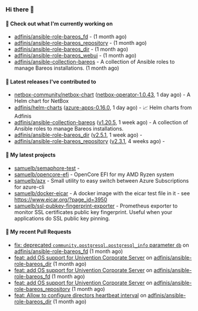 ### Hi there 👋

#### 👷 Check out what I'm currently working on

- [adfinis/ansible-role-bareos_fd](https://github.com/adfinis/ansible-role-bareos_fd) -  (1 month ago)
- [adfinis/ansible-role-bareos_repository](https://github.com/adfinis/ansible-role-bareos_repository) -  (1 month ago)
- [adfinis/ansible-role-bareos_dir](https://github.com/adfinis/ansible-role-bareos_dir) -  (1 month ago)
- [adfinis/ansible-role-bareos_webui](https://github.com/adfinis/ansible-role-bareos_webui) -  (1 month ago)
- [adfinis/ansible-collection-bareos](https://github.com/adfinis/ansible-collection-bareos) - A collection of Ansible roles to manage Bareos installations. (1 month ago)

#### 🔭 Latest releases I've contributed to

- [netbox-community/netbox-chart](https://github.com/netbox-community/netbox-chart) ([netbox-operator-1.0.43](https://github.com/netbox-community/netbox-chart/releases/tag/netbox-operator-1.0.43), 1 day ago) - A Helm chart for NetBox
- [adfinis/helm-charts](https://github.com/adfinis/helm-charts) ([azure-apps-0.16.0](https://github.com/adfinis/helm-charts/releases/tag/azure-apps-0.16.0), 1 day ago) - 📈 Helm charts from Adfinis
- [adfinis/ansible-collection-bareos](https://github.com/adfinis/ansible-collection-bareos) ([v1.20.5](https://github.com/adfinis/ansible-collection-bareos/releases/tag/v1.20.5), 1 week ago) - A collection of Ansible roles to manage Bareos installations.
- [adfinis/ansible-role-bareos_dir](https://github.com/adfinis/ansible-role-bareos_dir) ([v2.5.1](https://github.com/adfinis/ansible-role-bareos_dir/releases/tag/v2.5.1), 1 week ago) - 
- [adfinis/ansible-role-bareos_repository](https://github.com/adfinis/ansible-role-bareos_repository) ([v2.3.1](https://github.com/adfinis/ansible-role-bareos_repository/releases/tag/v2.3.1), 4 weeks ago) - 

#### 🌱 My latest projects

- [samuelb/semaphore-test](https://github.com/samuelb/semaphore-test) - 
- [samuelb/opencore-efi](https://github.com/samuelb/opencore-efi) - OpenCore EFI for my AMD Ryzen system
- [samuelb/azx](https://github.com/samuelb/azx) - Small utility to easy switch between Azure Subscriptions for azure-cli
- [samuelb/docker-eicar](https://github.com/samuelb/docker-eicar) - A docker image with the eicar test file in it - see https://www.eicar.org/?page_id=3950
- [samuelb/ssl-pubkey-fingerprint-exporter](https://github.com/samuelb/ssl-pubkey-fingerprint-exporter) - Prometheus exporter to monitor SSL certificates public key fingerprint. Useful when your applications do SSL public key pinning. 

#### 🔨 My recent Pull Requests

- [fix: deprecated `community.postgresql.postgresql_info` parameter `db`](https://github.com/adfinis/ansible-role-bareos_fd/pull/35) on [adfinis/ansible-role-bareos_fd](https://github.com/adfinis/ansible-role-bareos_fd) (1 month ago)
- [feat: add OS support for Univention Corporate Server](https://github.com/adfinis/ansible-role-bareos_dir/pull/27) on [adfinis/ansible-role-bareos_dir](https://github.com/adfinis/ansible-role-bareos_dir) (1 month ago)
- [feat: add OS support for Univention Corporate Server](https://github.com/adfinis/ansible-role-bareos_fd/pull/34) on [adfinis/ansible-role-bareos_fd](https://github.com/adfinis/ansible-role-bareos_fd) (1 month ago)
- [feat: add OS support for Univention Corporate Server](https://github.com/adfinis/ansible-role-bareos_repository/pull/20) on [adfinis/ansible-role-bareos_repository](https://github.com/adfinis/ansible-role-bareos_repository) (1 month ago)
- [feat: Allow to configure directors heartbeat interval](https://github.com/adfinis/ansible-role-bareos_dir/pull/26) on [adfinis/ansible-role-bareos_dir](https://github.com/adfinis/ansible-role-bareos_dir) (1 month ago)
